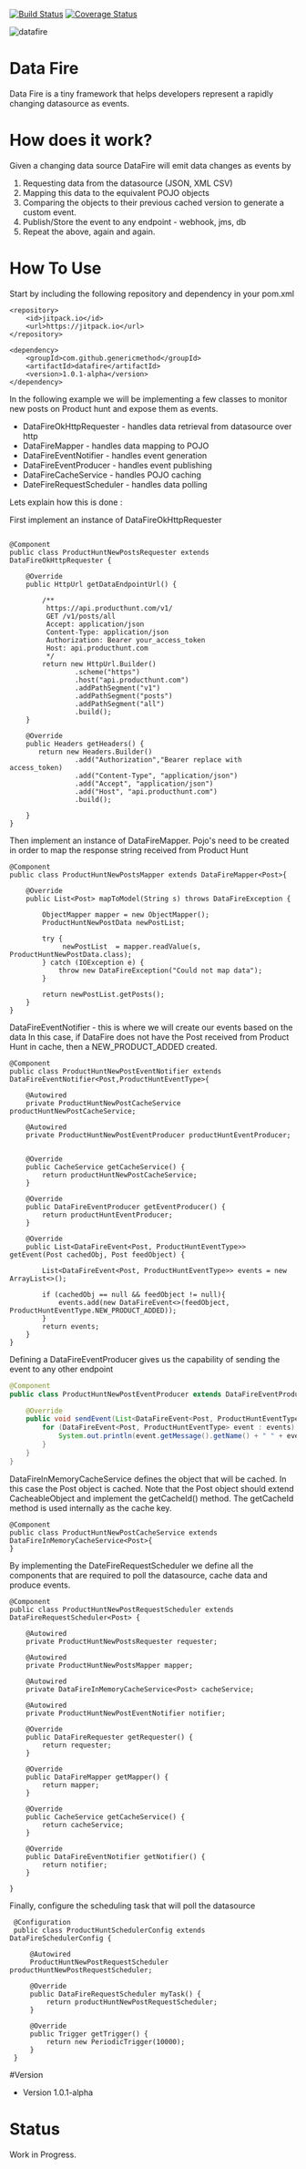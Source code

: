 [![Build Status](https://travis-ci.org/genericmethod/datafire.svg?branch=master)](https://travis-ci.org/genericmethod/datafire)
[![Coverage Status](https://coveralls.io/repos/genericmethod/feed-fire/badge.svg?branch=master&service=github)](https://coveralls.io/github/genericmethod/datafiree?branch=master)

![datafire](http://emojipedia-us.s3.amazonaws.com/cache/67/78/6778e5687df78a4ee0c2e54c759b0a4a.png)

# Data Fire
Data Fire is a tiny framework that helps developers represent a rapidly changing datasource as events.

# How does it work?

Given a changing data source DataFire will emit data changes as events by

1. Requesting data from the datasource (JSON, XML CSV)
2. Mapping this data to the equivalent POJO objects
3. Comparing the objects to their previous cached version to generate a custom event.
4. Publish/Store the event to any endpoint - webhook, jms, db
5. Repeat the above, again and again.


# How To Use

Start by including the following repository and dependency in your pom.xml

```
<repository>
    <id>jitpack.io</id>
    <url>https://jitpack.io</url>
</repository>

<dependency>
    <groupId>com.github.genericmethod</groupId>
    <artifactId>datafire</artifactId>
    <version>1.0.1-alpha</version>
</dependency>
```

In the following example we will be implementing a few classes to monitor new posts on Product hunt and expose them as events.

- DataFireOkHttpRequester - handles data retrieval from datasource over http
- DataFireMapper - handles data mapping to POJO
- DataFireEventNotifier - handles event generation
- DataFireEventProducer - handles event publishing
- DataFireCacheService  - handles POJO caching
- DateFireRequestScheduler - handles data polling

Lets explain how this is done :

First implement an instance of DataFireOkHttpRequester

```

@Component
public class ProductHuntNewPostsRequester extends DataFireOkHttpRequester {

    @Override
    public HttpUrl getDataEndpointUrl() {

        /**
         https://api.producthunt.com/v1/
         GET /v1/posts/all
         Accept: application/json
         Content-Type: application/json
         Authorization: Bearer your_access_token
         Host: api.producthunt.com
         */
        return new HttpUrl.Builder()
                .scheme("https")
                .host("api.producthunt.com")
                .addPathSegment("v1")
                .addPathSegment("posts")
                .addPathSegment("all")
                .build();
    }

    @Override
    public Headers getHeaders() {
       return new Headers.Builder()
                .add("Authorization","Bearer replace with access_token)
                .add("Content-Type", "application/json")
                .add("Accept", "application/json")
                .add("Host", "api.producthunt.com")
                .build();

    }
}

```

Then implement an instance of DataFireMapper. Pojo's need to be created in order to map the response string received from Product Hunt

```
@Component
public class ProductHuntNewPostsMapper extends DataFireMapper<Post>{

    @Override
    public List<Post> mapToModel(String s) throws DataFireException {

        ObjectMapper mapper = new ObjectMapper();
        ProductHuntNewPostData newPostList;

        try {
             newPostList  = mapper.readValue(s, ProductHuntNewPostData.class);
        } catch (IOException e) {
            throw new DataFireException("Could not map data");
        }

        return newPostList.getPosts();
    }
}
```

DataFireEventNotifier - this is where we will create our events based on the data
In this case, if DataFire does not have the Post received from Product Hunt in cache,
then a NEW_PRODUCT_ADDED created.

```
@Component
public class ProductHuntNewPostEventNotifier extends DataFireEventNotifier<Post,ProductHuntEventType>{

    @Autowired
    private ProductHuntNewPostCacheService productHuntNewPostCacheService;

    @Autowired
    private ProductHuntNewPostEventProducer productHuntEventProducer;


    @Override
    public CacheService getCacheService() {
        return productHuntNewPostCacheService;
    }

    @Override
    public DataFireEventProducer getEventProducer() {
        return productHuntEventProducer;
    }

    @Override
    public List<DataFireEvent<Post, ProductHuntEventType>> getEvent(Post cachedObj, Post feedObject) {

        List<DataFireEvent<Post, ProductHuntEventType>> events = new ArrayList<>();

        if (cachedObj == null && feedObject != null){
            events.add(new DataFireEvent<>(feedObject, ProductHuntEventType.NEW_PRODUCT_ADDED));
        }
        return events;
    }
}
```

Defining a DataFireEventProducer gives us the capability of sending the event to any other endpoint

```java
@Component
public class ProductHuntNewPostEventProducer extends DataFireEventProducer<Post,ProductHuntEventType>{

    @Override
    public void sendEvent(List<DataFireEvent<Post, ProductHuntEventType>> events) {
        for (DataFireEvent<Post, ProductHuntEventType> event : events) {
            System.out.println(event.getMessage().getName() + " " + event.getEventType().name());
        }
    }
}

```

DataFireInMemoryCacheService defines the object that will be cached. In this case the Post object is cached.
Note that the Post object should extend CacheableObject and implement the getCacheId() method.
The getCacheId method is used internally as the cache key.

```
@Component
public class ProductHuntNewPostCacheService extends DataFireInMemoryCacheService<Post>{
}

```

By implementing the DateFireRequestScheduler we define all the components that are required to
poll the datasource, cache data and produce events.

```
@Component
public class ProductHuntNewPostRequestScheduler extends DataFireRequestScheduler<Post> {

    @Autowired
    private ProductHuntNewPostsRequester requester;

    @Autowired
    private ProductHuntNewPostsMapper mapper;

    @Autowired
    private DataFireInMemoryCacheService<Post> cacheService;

    @Autowired
    private ProductHuntNewPostEventNotifier notifier;

    @Override
    public DataFireRequester getRequester() {
        return requester;
    }

    @Override
    public DataFireMapper getMapper() {
        return mapper;
    }

    @Override
    public CacheService getCacheService() {
        return cacheService;
    }

    @Override
    public DataFireEventNotifier getNotifier() {
        return notifier;
    }

}
```

Finally, configure the scheduling task that will poll the datasource

```
 @Configuration
 public class ProductHuntSchedulerConfig extends DataFireSchedulerConfig {

     @Autowired
     ProductHuntNewPostRequestScheduler productHuntNewPostRequestScheduler;

     @Override
     public DataFireRequestScheduler myTask() {
         return productHuntNewPostRequestScheduler;
     }

     @Override
     public Trigger getTrigger() {
         return new PeriodicTrigger(10000);
     }
 }
```

#Version

- Version 1.0.1-alpha


# Status
Work in Progress.



